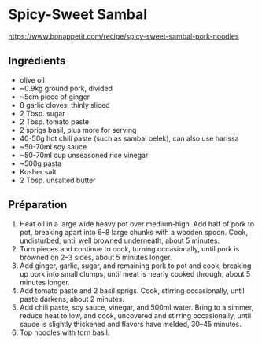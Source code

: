 # Spicy-Sweet Sambal

https://www.bonappetit.com/recipe/spicy-sweet-sambal-pork-noodles

## Ingrédients

* olive oil
* ~0.9kg ground pork, divided
* ~5cm piece of ginger
* 8 garlic cloves, thinly sliced
* 2 Tbsp. sugar
* 2 Tbsp. tomato paste
* 2 sprigs basil, plus more for serving
* 40-50g hot chili paste (such as sambal oelek), can also use harissa
* ~50-70ml soy sauce
* ~50-70ml cup unseasoned rice vinegar
* ~500g pasta
* Kosher salt
* 2 Tbsp. unsalted butter

## Préparation

1. Heat oil in a large wide heavy pot over medium-high. Add half of pork to pot, breaking apart into 6–8 large chunks with a wooden spoon. Cook, undisturbed, until well browned underneath, about 5 minutes.
2. Turn pieces and continue to cook, turning occasionally, until pork is browned on 2–3 sides, about 5 minutes longer.
3. Add ginger, garlic, sugar, and remaining pork to pot and cook, breaking up pork into small clumps, until meat is nearly cooked through, about 5 minutes longer.
4. Add tomato paste and 2 basil sprigs. Cook, stirring occasionally, until paste darkens, about 2 minutes.
5. Add chili paste, soy sauce, vinegar, and 500ml water. Bring to a simmer, reduce heat to low, and cook, uncovered and stirring occasionally, until sauce is slightly thickened and flavors have melded, 30–45 minutes.
6. Top noodles with torn basil.
